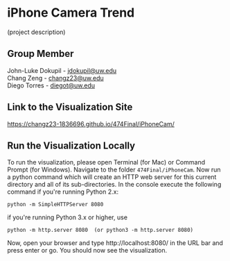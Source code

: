 # iPhone Camera Trend
(project description)

## Group Member

John-Luke Dokupil - jdokupil@uw.edu\
Chang Zeng - changz23@uw.edu\
Diego Torres - diegot@uw.edu

## Link to the Visualization Site
https://changz23-1836696.github.io/474Final/iPhoneCam/

## Run the Visualization Locally
To run the visualization, please open Terminal (for Mac) or Command Prompt (for Windows). Navigate to the folder ```474Final/iPhoneCam```. Now run a python command which will create an HTTP web server for this current directory and all of its sub-directories. In the console execute the following command if you're running Python 2.x:
```
python -m SimpleHTTPServer 8080
```
if you're running Python 3.x or higher, use
```
python -m http.server 8080  (or python3 -m http.server 8080)
```
Now, open your browser and type http://localhost:8080/ in the URL bar and press enter or go. You should now see the visualization.
